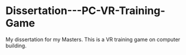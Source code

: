 # Dissertation---PC-VR-Training-Game
 My dissertation for my Masters. This is a VR training game on computer building.
